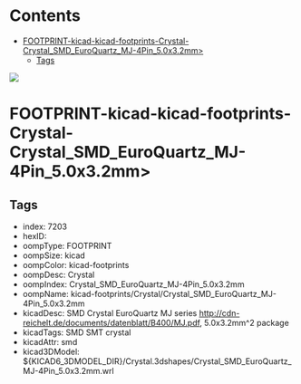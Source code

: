 



Contents
========

* [FOOTPRINT-kicad-kicad-footprints-Crystal-Crystal_SMD_EuroQuartz_MJ-4Pin_5.0x3.2mm>](#footprint-kicad-kicad-footprints-crystal-crystal_smd_euroquartz_mj-4pin_50x32mm)
	* [Tags](#tags)
  
![][im]
# FOOTPRINT-kicad-kicad-footprints-Crystal-Crystal_SMD_EuroQuartz_MJ-4Pin_5.0x3.2mm>

## Tags

- index: 7203
- hexID: 
- oompType: FOOTPRINT
- oompSize: kicad
- oompColor: kicad-footprints
- oompDesc: Crystal
- oompIndex: Crystal_SMD_EuroQuartz_MJ-4Pin_5.0x3.2mm
- oompName: kicad-footprints/Crystal/Crystal_SMD_EuroQuartz_MJ-4Pin_5.0x3.2mm
- kicadDesc: SMD Crystal EuroQuartz MJ series http://cdn-reichelt.de/documents/datenblatt/B400/MJ.pdf, 5.0x3.2mm^2 package
- kicadTags: SMD SMT crystal
- kicadAttr: smd
- kicad3DModel: ${KICAD6_3DMODEL_DIR}/Crystal.3dshapes/Crystal_SMD_EuroQuartz_MJ-4Pin_5.0x3.2mm.wrl



[im]: image.png
